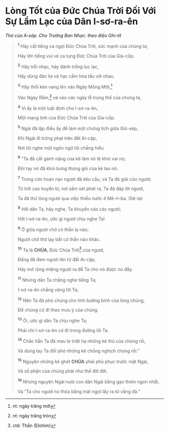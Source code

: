 # Lòng Tốt của Đức Chúa Trời Đối Với Sự Lầm Lạc của Dân I-sơ-ra-ên
*Thơ của A-sáp. Cho Trưởng Ban Nhạc: theo điệu Ghi-tít*

> <sup><b>1</b></sup> Hãy cất tiếng ca ngợi Đức Chúa Trời, sức mạnh của chúng ta;
>
> Hãy lớn tiếng vui vẻ ca tụng Đức Chúa Trời của Gia-cốp.
>
> <sup><b>2</b></sup> Hãy trỗi nhạc, hãy đánh trống lục lạc,
>
> Hãy dùng đàn lia và hạc cầm hòa tấu với nhau.
>
> <sup><b>3</b></sup> Hãy thổi kèn vang lên vào Ngày Mồng Một,[^1-2c8b7a66-a6a4-4c2e-b8c0-1eb642505aa0]
>
> Vào Ngày Rằm,[^2-2c8b7a66-a6a4-4c2e-b8c0-1eb642505aa0] và vào các ngày lễ trọng thể của chúng ta,
>
> <sup><b>4</b></sup> Vì ấy là một luật định cho I-sơ-ra-ên,
>
> Một mạng lịnh của Đức Chúa Trời của Gia-cốp.
>
> <sup><b>5</b></sup> Ngài đã lập điều ấy để làm một chứng tích giữa Giô-sép,
>
> Khi Ngài đi trừng phạt trên đất Ai-cập,
>
> Nơi tôi nghe một ngôn ngữ tôi chẳng hiểu.
>
> <sup><b>6</b></sup> “Ta đã cất gánh nặng của kẻ làm nô lệ khỏi vai nó;
>
> Đôi tay nó đã khỏi bưng thúng giỏ của kẻ lao nô.
>
> <sup><b>7</b></sup> Trong cơn hoạn nạn ngươi đã kêu cầu, và Ta đã giải cứu ngươi;
>
> Từ trời cao huyền bí, nơi sấm sét phát ra, Ta đã đáp lời ngươi,
>
> Ta đã thử lòng ngươi qua việc thiếu nước ở Mê-ri-ba. (Sê-la)
>
> <sup><b>8</b></sup> Hỡi dân Ta, hãy nghe, Ta khuyến cáo các ngươi;
>
> Hỡi I-sơ-ra-ên, ước gì ngươi chịu nghe Ta!
>
> <sup><b>9</b></sup> Ở giữa ngươi chớ có thần lạ nào;
>
> Ngươi chớ thờ lạy bất cứ thần nào khác.
>
> <sup><b>10</b></sup> Ta là **CHÚA**, Đức Chúa Trời[^3-2c8b7a66-a6a4-4c2e-b8c0-1eb642505aa0] của ngươi,
>
> Đấng đã đem ngươi lên từ đất Ai-cập;
>
> Hãy mở rộng miệng ngươi ra để Ta cho nó được no đầy.
>
> <sup><b>11</b></sup> Nhưng dân Ta chẳng nghe tiếng Ta;
>
> I-sơ-ra-ên chẳng vâng lời Ta;
>
> <sup><b>12</b></sup> Nên Ta đã phó chúng cho tính bướng bỉnh của lòng chúng,
>
> Để chúng cứ đi theo mưu ý của chúng.
>
> <sup><b>13</b></sup> Ôi, ước gì dân Ta chịu nghe Ta;
>
> Phải chi I-sơ-ra-ên cứ đi trong đường lối Ta.
>
> <sup><b>14</b></sup> Chắc hẳn Ta đã mau lẹ triệt hạ những kẻ thù của chúng rồi,
>
> Và dùng tay Ta đối phó những kẻ chống nghịch chúng rồi.”
>
> <sup><b>15</b></sup> Nguyện những kẻ ghét **CHÚA** phải phủ phục trước mặt Ngài,
>
> Và số phận của chúng phải như thế đời đời.
>
> <sup><b>16</b></sup> Nhưng nguyện Ngài nuôi con dân Ngài bằng gạo thơm ngon nhất,
>
> Và “Ta cho ngươi no thỏa bằng mật ngọt lấy ra từ vầng đá.”

[^1-2c8b7a66-a6a4-4c2e-b8c0-1eb642505aa0]: nt: ngày trăng mới
[^2-2c8b7a66-a6a4-4c2e-b8c0-1eb642505aa0]: nt: ngày trăng tròn
[^3-2c8b7a66-a6a4-4c2e-b8c0-1eb642505aa0]: ctd: Thần (Elohim)